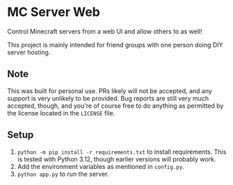 # MC Server Web

Control Minecraft servers from a web UI and allow others to as well!

This project is mainly intended for friend groups with one person doing DIY server hosting.

## Note

This was built for personal use. PRs likely will not be accepted, and any support is very unlikely to be provided. Bug reports are still very much accepted, though, and you're of course free to do anything as permitted by the license located in the `LICENSE` file.

## Setup

1. `python -m pip install -r requirements.txt` to install requirements. This is tested with Python 3.12, though earlier versions will probably work.
2. Add the environment variables as mentioned in `config.py`.
3. `python app.py` to run the server.